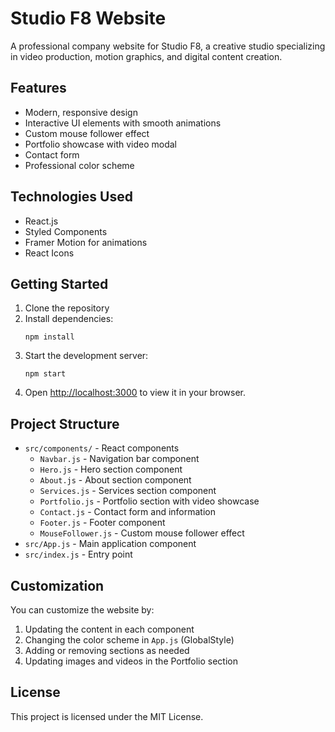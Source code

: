 # Studio F8 Website

A professional company website for Studio F8, a creative studio specializing in video production, motion graphics, and digital content creation.

## Features

- Modern, responsive design
- Interactive UI elements with smooth animations
- Custom mouse follower effect
- Portfolio showcase with video modal
- Contact form
- Professional color scheme

## Technologies Used

- React.js
- Styled Components
- Framer Motion for animations
- React Icons

## Getting Started

1. Clone the repository
2. Install dependencies:
   ```
   npm install
   ```
3. Start the development server:
   ```
   npm start
   ```
4. Open [http://localhost:3000](http://localhost:3000) to view it in your browser.

## Project Structure

- `src/components/` - React components
  - `Navbar.js` - Navigation bar component
  - `Hero.js` - Hero section component
  - `About.js` - About section component
  - `Services.js` - Services section component
  - `Portfolio.js` - Portfolio section with video showcase
  - `Contact.js` - Contact form and information
  - `Footer.js` - Footer component
  - `MouseFollower.js` - Custom mouse follower effect
- `src/App.js` - Main application component
- `src/index.js` - Entry point

## Customization

You can customize the website by:

1. Updating the content in each component
2. Changing the color scheme in `App.js` (GlobalStyle)
3. Adding or removing sections as needed
4. Updating images and videos in the Portfolio section

## License

This project is licensed under the MIT License.
